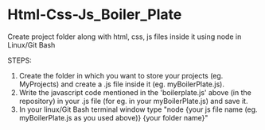 # Html-Css-Js_Boiler_Plate
Create project folder along with html, css, js files inside it using node in Linux/Git Bash

STEPS:
1. Create the folder in which you want to store your projects (eg. MyProjects) and create a .js file inside it (eg. myBoilerPlate.js).
2. Write the javascript code mentioned in the 'boilerplate.js' above (in the repository) in your .js file (for eg. in your myBoilerPlate.js) and save it.
3. In your linux/Git Bash terminal window type "node {your js file name (eg. myBoilerPlate.js as you used above)} {your folder name}"
